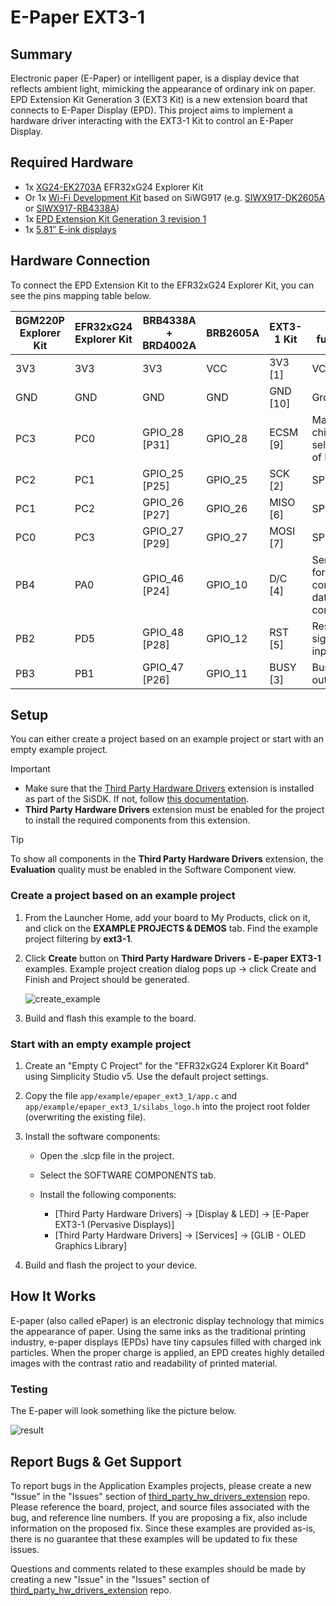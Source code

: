 # E-Paper EXT3-1 #

## Summary ##

Electronic paper (E-Paper) or intelligent paper, is a display device that reflects ambient light, mimicking the appearance of ordinary ink on paper. EPD Extension Kit Generation 3 (EXT3 Kit) is a new extension board that connects to E-Paper Display (EPD).
This project aims to implement a hardware driver interacting with the EXT3-1 Kit to control an E-Paper Display.

## Required Hardware ##

- 1x [XG24-EK2703A](https://www.silabs.com/development-tools/wireless/efr32xg24-explorer-kit) EFR32xG24 Explorer Kit
- Or 1x [Wi-Fi Development Kit](https://www.silabs.com/development-tools/wireless/wi-fi) based on SiWG917 (e.g. [SIWX917-DK2605A](https://www.silabs.com/development-tools/wireless/wi-fi/siwx917-dk2605a-wifi-6-bluetooth-le-soc-dev-kit) or [SIWX917-RB4338A](https://www.silabs.com/development-tools/wireless/wi-fi/siwx917-rb4338a-wifi-6-bluetooth-le-soc-radio-board))
- 1x [EPD Extension Kit Generation 3 revision 1](https://www.pervasivedisplays.com/product/epd-extension-kit-gen-3-ext3/#tab-3)
- 1x [5.81″ E-ink displays](https://www.pervasivedisplays.com/product/5-81-e-ink-displays/)

## Hardware Connection ##

To connect the EPD Extension Kit to the EFR32xG24 Explorer Kit, you can see the pins mapping table below.

| BGM220P Explorer Kit | EFR32xG24 Explorer Kit | BRB4338A + BRD4002A | BRB2605A | EXT3-1 Kit | Pin function |
| --- | --- | --- | --- | --- | --- |
| 3V3 | 3V3 | 3V3 | VCC | 3V3 [1] | VCC 3.3V |
| GND | GND | GND | GND | GND [10] |Ground |
| PC3 | PC0 | GPIO_28 [P31]| GPIO_28 | ECSM [9] | Master chip select pin of EPD |
| PC2 | PC1 | GPIO_25 [P25] | GPIO_25 | SCK [2] | SPI SCK |
| PC1 | PC2 | GPIO_26 [P27] | GPIO_26 | MISO [6] | SPI MISO |
| PC0 | PC3 | GPIO_27 [P29] | GPIO_27 | MOSI [7] | SPI MOSI |
| PB4 | PA0 | GPIO_46 [P24] | GPIO_10 | D/C [4] | Serial bus for controlling data or command |
| PB2 | PD5 | GPIO_48 [P28] | GPIO_12 | RST [5] | Reset signal input |
| PB3 | PB1 | GPIO_47 [P26] | GPIO_11 | BUSY [3] |  Busy state output pin |

## Setup ##

You can either create a project based on an example project or start with an empty example project.

> [!IMPORTANT]
> - Make sure that the [Third Party Hardware Drivers](https://github.com/SiliconLabsSoftware/third_party_hw_drivers_extension) extension is installed as part of the SiSDK. If not, follow [this documentation](https://github.com/SiliconLabsSoftware/third_party_hw_drivers_extension/blob/master/README.md#how-to-add-to-simplicity-studio-ide).
> - **Third Party Hardware Drivers** extension must be enabled for the project to install the required components from this extension.

> [!TIP]
> To show all components in the **Third Party Hardware Drivers** extension, the **Evaluation** quality must be enabled in the Software Component view.

### Create a project based on an example project ###

1. From the Launcher Home, add your board to My Products, click on it, and click on the **EXAMPLE PROJECTS & DEMOS** tab. Find the example project filtering by **ext3-1**.

2. Click **Create** button on **Third Party Hardware Drivers - E-paper EXT3-1** examples. Example project creation dialog pops up -> click Create and Finish and Project should be generated.

   ![create_example](image/create_example.png)

3. Build and flash this example to the board.

### Start with an empty example project ###

1. Create an "Empty C Project" for the "EFR32xG24 Explorer Kit Board" using Simplicity Studio v5. Use the default project settings.

2. Copy the file `app/example/epaper_ext3_1/app.c` and `app/example/epaper_ext3_1/silabs_logo.h` into the project root folder (overwriting the existing file).

3. Install the software components:

   - Open the .slcp file in the project.

   - Select the SOFTWARE COMPONENTS tab.

   - Install the following components:
      - [Third Party Hardware Drivers] → [Display & LED] → [E-Paper EXT3-1 (Pervasive Displays)]
      - [Third Party Hardware Drivers] → [Services] → [GLIB - OLED Graphics Library]

4. Build and flash the project to your device.

## How It Works ##

E-paper (also called ePaper) is an electronic display technology that mimics the appearance of paper. Using the same inks as the traditional printing industry, e-paper displays (EPDs) have tiny capsules filled with charged ink particles. When the proper charge is applied, an EPD creates highly detailed images with the contrast ratio and readability of printed material.

### Testing ###

The E-paper will look something like the picture below.

![result](image/result.png)

## Report Bugs & Get Support ##

To report bugs in the Application Examples projects, please create a new "Issue" in the "Issues" section of [third_party_hw_drivers_extension](https://github.com/SiliconLabsSoftware/third_party_hw_drivers_extension) repo. Please reference the board, project, and source files associated with the bug, and reference line numbers. If you are proposing a fix, also include information on the proposed fix. Since these examples are provided as-is, there is no guarantee that these examples will be updated to fix these issues.

Questions and comments related to these examples should be made by creating a new "Issue" in the "Issues" section of [third_party_hw_drivers_extension](https://github.com/SiliconLabsSoftware/third_party_hw_drivers_extension) repo.
